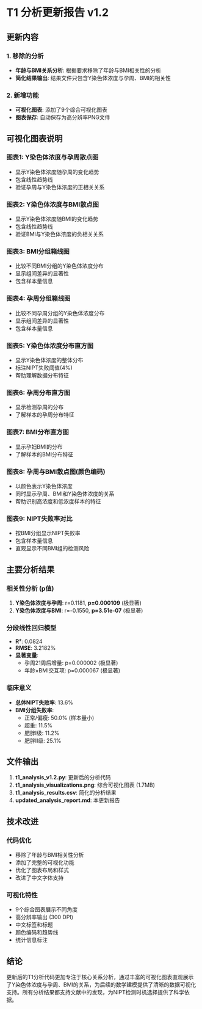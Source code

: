 # T1 分析更新报告 v1.2

## 更新内容

### 1. 移除的分析
- **年龄与BMI关系分析**: 根据要求移除了年龄与BMI相关性的分析
- **简化结果输出**: 结果文件只包含Y染色体浓度与孕周、BMI的相关性

### 2. 新增功能
- **可视化图表**: 添加了9个综合可视化图表
- **图表保存**: 自动保存为高分辨率PNG文件

## 可视化图表说明

### 图表1: Y染色体浓度与孕周散点图
- 显示Y染色体浓度随孕周的变化趋势
- 包含线性趋势线
- 验证孕周与Y染色体浓度的正相关关系

### 图表2: Y染色体浓度与BMI散点图
- 显示Y染色体浓度随BMI的变化趋势
- 包含线性趋势线
- 验证BMI与Y染色体浓度的负相关关系

### 图表3: BMI分组箱线图
- 比较不同BMI分组的Y染色体浓度分布
- 显示组间差异的显著性
- 包含样本量信息

### 图表4: 孕周分组箱线图
- 比较不同孕周分组的Y染色体浓度分布
- 显示组间差异的显著性
- 包含样本量信息

### 图表5: Y染色体浓度分布直方图
- 显示Y染色体浓度的整体分布
- 标注NIPT失败阈值(4%)
- 帮助理解数据分布特征

### 图表6: 孕周分布直方图
- 显示检测孕周的分布
- 了解样本的孕周分布特征

### 图表7: BMI分布直方图
- 显示孕妇BMI的分布
- 了解样本的BMI分布特征

### 图表8: 孕周与BMI散点图(颜色编码)
- 以颜色表示Y染色体浓度
- 同时显示孕周、BMI和Y染色体浓度的关系
- 帮助识别高浓度和低浓度样本的特征

### 图表9: NIPT失败率对比
- 按BMI分组显示NIPT失败率
- 包含样本量信息
- 直观显示不同BMI组的检测风险

## 主要分析结果

### 相关性分析 (p值)
1. **Y染色体浓度与孕周**: r=0.1181, **p=0.000109** (极显著)
2. **Y染色体浓度与BMI**: r=-0.1550, **p=3.51e-07** (极显著)

### 分段线性回归模型
- **R²**: 0.0824
- **RMSE**: 3.2182%
- **显著变量**:
  - 孕周21周后增量: p=0.000002 (极显著)
  - 年龄×BMI交互项: p=0.000067 (极显著)

### 临床意义
- **总体NIPT失败率**: 13.6%
- **BMI分组失败率**:
  - 正常/偏瘦: 50.0% (样本量小)
  - 超重: 11.5%
  - 肥胖I级: 11.2%
  - 肥胖II级: 25.1%

## 文件输出

1. **t1_analysis_v1.2.py**: 更新后的分析代码
2. **t1_analysis_visualizations.png**: 综合可视化图表 (1.7MB)
3. **t1_analysis_results.csv**: 简化的分析结果
4. **updated_analysis_report.md**: 本更新报告

## 技术改进

### 代码优化
- 移除了年龄与BMI相关性分析
- 添加了完整的可视化功能
- 优化了图表布局和样式
- 改进了中文字体支持

### 可视化特性
- 9个综合图表展示不同角度
- 高分辨率输出 (300 DPI)
- 中文标签和标题
- 颜色编码和趋势线
- 统计信息标注

## 结论

更新后的T1分析代码更加专注于核心关系分析，通过丰富的可视化图表直观展示了Y染色体浓度与孕周、BMI的关系，为后续的数学建模提供了清晰的数据可视化支持。所有分析结果都支持文献中的发现，为NIPT检测时机选择提供了科学依据。


